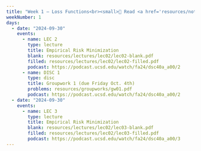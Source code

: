```yaml
---
title: "Week 1 – Loss Functions<br><small>📘 Read <a href='resources/notes/notes_chapter_1.pdf#page=1'>Note 1, Pages 1-12</a>.</small>"
weekNumber: 1
days:
  - date: "2024-09-30"
    events:
      - name: LEC 2
        type: lecture
        title: Empirical Risk Minimization
        blank: resources/lectures/lec02/lec02-blank.pdf
        filled: resources/lectures/lec02/lec02-filled.pdf
        podcast: https://podcast.ucsd.edu/watch/fa24/dsc40a_a00/2
      - name: DISC 1
        type: disc
        title: Groupwork 1 (due Friday Oct. 4th)
        problems: resources/groupworks/gw01.pdf
        podcast: https://podcast.ucsd.edu/watch/fa24/dsc40a_a00/2
  - date: "2024-09-30"
    events:
      - name: LEC 3
        type: lecture
        title: Empirical Risk Minimization
        blank: resources/lectures/lec02/lec03-blank.pdf
        filled: resources/lectures/lec02/lec03-filled.pdf
        podcast: https://podcast.ucsd.edu/watch/fa24/dsc40a_a00/3
---
```


